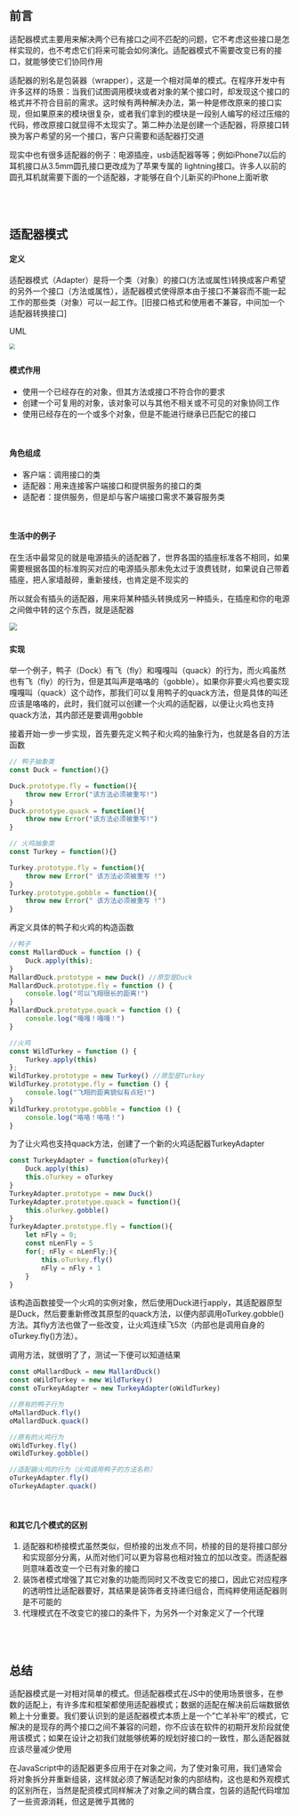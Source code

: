 ## 前言

适配器模式主要用来解决两个已有接口之间不匹配的问题，它不考虑这些接口是怎样实现的，也不考虑它们将来可能会如何演化。适配器模式不需要改变已有的接口，就能够使它们协同作用

适配器的别名是包装器（wrapper），这是一个相对简单的模式。在程序开发中有许多这样的场景：当我们试图调用模块或者对象的某个接口时，却发现这个接口的格式并不符合目前的需求。这时候有两种解决办法，第一种是修改原来的接口实现，但如果原来的模块很复杂，或者我们拿到的模块是一段别人编写的经过压缩的代码，修改原接口就显得不太现实了。第二种办法是创建一个适配器，将原接口转换为客户希望的另一个接口，客户只需要和适配器打交道

现实中也有很多适配器的例子：电源插座，usb适配器等等；例如iPhone7以后的耳机接口从3.5mm圆孔接口更改成为了苹果专属的 lightning接口。许多人以前的圆孔耳机就需要下面的一个适配器，才能够在自个儿新买的iPhone上面听歌

<br >

<br >

## 适配器模式

#### 定义

 适配器模式（Adapter）是将一个类（对象）的接口(方法或属性)转换成客户希望的另外一个接口（方法或属性），适配器模式使得原本由于接口不兼容而不能一起工作的那些类（对象）可以一起工作。[旧接口格式和使用者不兼容，中间加一个适配器转换接口]

UML

<img src="https://qiniu-image.qtshe.com/1zzboxeifl.png" style="zoom:60%;float:left;" />

<br >

#### 模式作用

- 使用一个已经存在的对象，但其方法或接口不符合你的要求
- 创建一个可复用的对象，该对象可以与其他不相关或不可见的对象协同工作
- 使用已经存在的一个或多个对象，但是不能进行继承已匹配它的接口

<br >

#### 角色组成

* 客户端：调用接口的类
* 适配器：用来连接客户端接口和提供服务的接口的类
* 适配者：提供服务，但是却与客户端接口需求不兼容服务类

<br >

#### 生活中的例子

在生活中最常见的就是电源插头的适配器了，世界各国的插座标准各不相同，如果需要根据各国的标准购买对应的电源插头那未免太过于浪费钱财，如果说自己带着插座，把人家墙敲碎，重新接线，也肯定是不现实的

所以就会有插头的适配器，用来将某种插头转换成另一种插头，在插座和你的电源之间做中转的这个东西，就是适配器

<img src="https://qiniu-image.qtshe.com/38imfzjt78.jpeg" style="zoom:90%;float:left;" />

<br >

#### 实现

举一个例子，鸭子（Dock）有飞（fly）和嘎嘎叫（quack）的行为，而火鸡虽然也有飞（fly）的行为，但是其叫声是咯咯的（gobble）。如果你非要火鸡也要实现嘎嘎叫（quack）这个动作，那我们可以复用鸭子的quack方法，但是具体的叫还应该是咯咯的，此时，我们就可以创建一个火鸡的适配器，以便让火鸡也支持quack方法，其内部还是要调用gobble

接着开始一步一步实现，首先要先定义鸭子和火鸡的抽象行为，也就是各自的方法函数

```js
// 鸭子抽象类
const Duck = function(){}

Duck.prototype.fly = function(){
    throw new Error("该方法必须被重写!")
}
Duck.prototype.quack = function(){
    throw new Error("该方法必须被重写!")
}

// 火鸡抽象类
const Turkey = function(){}

Turkey.prototype.fly = function(){
    throw new Error(" 该方法必须被重写 !")
}
Turkey.prototype.gobble = function(){
    throw new Error(" 该方法必须被重写 !")
}

```

再定义具体的鸭子和火鸡的构造函数

```js
//鸭子
const MallardDuck = function () {
    Duck.apply(this);
}
MallardDuck.prototype = new Duck() //原型是Duck
MallardDuck.prototype.fly = function () {
    console.log("可以飞翔很长的距离!")
}
MallardDuck.prototype.quack = function () {
    console.log("嘎嘎！嘎嘎！")
}

//火鸡
const WildTurkey = function () {
    Turkey.apply(this)
};
WildTurkey.prototype = new Turkey() //原型是Turkey
WildTurkey.prototype.fly = function () {
    console.log("飞翔的距离貌似有点短!")
}
WildTurkey.prototype.gobble = function () {
    console.log("咯咯！咯咯！")
}
```

为了让火鸡也支持quack方法，创建了一个新的火鸡适配器TurkeyAdapter

```js
const TurkeyAdapter = function(oTurkey){
    Duck.apply(this)
    this.oTurkey = oTurkey
}
TurkeyAdapter.prototype = new Duck()
TurkeyAdapter.prototype.quack = function(){
    this.oTurkey.gobble()
}
TurkeyAdapter.prototype.fly = function(){
    let nFly = 0;
    const nLenFly = 5
    for(; nFly < nLenFly;){
        this.oTurkey.fly()
        nFly = nFly + 1
    }
}
```

该构造函数接受一个火鸡的实例对象，然后使用Duck进行apply，其适配器原型是Duck，然后要重新修改其原型的quack方法，以便内部调用oTurkey.gobble()方法。其fly方法也做了一些改变，让火鸡连续飞5次（内部也是调用自身的oTurkey.fly()方法）。

调用方法，就很明了了，测试一下便可以知道结果

```js
const oMallardDuck = new MallardDuck()
const oWildTurkey = new WildTurkey()
const oTurkeyAdapter = new TurkeyAdapter(oWildTurkey)

//原有的鸭子行为
oMallardDuck.fly()
oMallardDuck.quack()

//原有的火鸡行为
oWildTurkey.fly()
oWildTurkey.gobble()

//适配器火鸡的行为（火鸡调用鸭子的方法名称）
oTurkeyAdapter.fly()
oTurkeyAdapter.quack()
```

<br >

#### 和其它几个模式的区别

1. 适配器和桥接模式虽然类似，但桥接的出发点不同，桥接的目的是将接口部分和实现部分分离，从而对他们可以更为容易也相对独立的加以改变。而适配器则意味着改变一个已有对象的接口
2. 装饰者模式增强了其它对象的功能而同时又不改变它的接口，因此它对应程序的透明性比适配器要好，其结果是装饰者支持递归组合，而纯粹使用适配器则是不可能的
3. 代理模式在不改变它的接口的条件下，为另外一个对象定义了一个代理

<br >

<br >

## 总结

适配器模式是一对相对简单的模式。但适配器模式在JS中的使用场景很多，在参数的适配上，有许多库和框架都使用适配器模式；数据的适配在解决前后端数据依赖上十分重要。我们要认识到的是适配器模式本质上是一个”亡羊补牢”的模式，它解决的是现存的两个接口之间不兼容的问题，你不应该在软件的初期开发阶段就使用该模式；如果在设计之初我们就能够统筹的规划好接口的一致性，那么适配器就应该尽量减少使用

在JavaScript中的适配器更多应用于在对象之间，为了使对象可用，我们通常会将对象拆分并重新组装，这样就必须了解适配对象的内部结构，这也是和外观模式的区别所在，当然是配资模式同样解决了对象之间的耦合度，包装的适配代码增加了一些资源消耗，但这是微乎其微的

